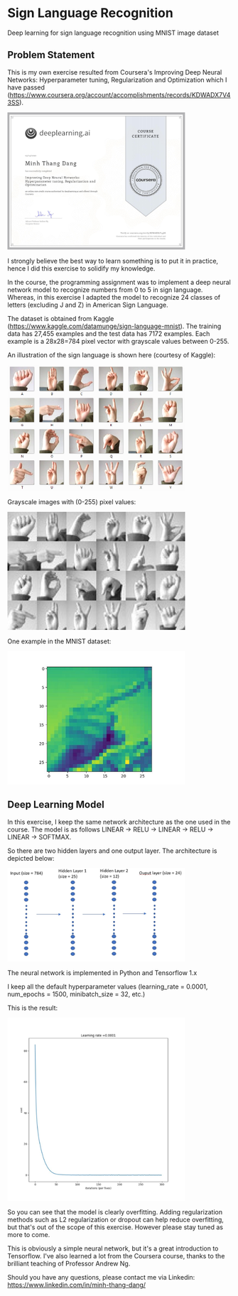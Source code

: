 # Sign Language Recognition
Deep learning for sign language recognition using MNIST image dataset

## Problem Statement

This is my own exercise resulted from Coursera's Improving Deep Neural
Networks: Hyperparameter tuning, Regularization and Optimization which I have
passed (https://www.coursera.org/account/accomplishments/records/KDWADX7V43SS).

<img src="https://github.com/minhthangdang/minhthangdang.github.io/blob/master/KDWADX7V43SS.jpg?raw=true" alt="Sign Language" width="400"/><br>

I strongly believe the best way to learn something is to put it in practice, hence
I did this exercise to solidify my knowledge.

In the course, the programming assignment was to implement a deep neural network
model to recognize numbers from 0 to 5 in sign language. Whereas, in this
exercise I adapted the model to recognize 24 classes of letters (excluding J and Z)
in American Sign Language.

The dataset is obtained from Kaggle (https://www.kaggle.com/datamunge/sign-language-mnist).
The training data has 27,455 examples and the test data has 7172 examples. Each
example is a 28x28=784 pixel vector with grayscale values between 0-255.

An illustration of the sign language is shown here (courtesy of Kaggle):

<img src="https://raw.githubusercontent.com/minhthangdang/minhthangdang.github.io/master/datasets_3258_5337_amer_sign2.png" alt="Sign Language" width="400"/><br>

Grayscale images with (0-255) pixel values:

<img src="https://raw.githubusercontent.com/minhthangdang/minhthangdang.github.io/master/datasets_3258_5337_amer_sign3.png" alt="Sign Language" width="400"/><br>

One example in the MNIST dataset:

<img src="https://github.com/minhthangdang/minhthangdang.github.io/blob/master/mnist-example.JPG?raw=true" alt="Sign Language" width="400"/><br>


## Deep Learning Model

In this exercise, I keep the same network architecture as the one used in the course.
The model is as follows LINEAR -> RELU -> LINEAR -> RELU -> LINEAR -> SOFTMAX.

So there are two hidden layers and one output layer. The architecture is depicted below:

<img src="https://raw.githubusercontent.com/minhthangdang/minhthangdang.github.io/master/nn-architecture.JPG" alt="Sign Language" width="400"/><br>

The neural network is implemented in Python and Tensorflow 1.x

I keep all the default hyperparameter values (learning_rate = 0.0001,
  num_epochs = 1500, minibatch_size = 32, etc.)

This is the result:

<img src="https://github.com/minhthangdang/minhthangdang.github.io/blob/master/cost-function.JPG?raw=true" alt="Sign Language" width="400"/><br>

So you can see that the model is clearly overfitting. Adding regularization methods such as
L2 regularization or dropout can help reduce overfitting, but that's out of the scope
of this exercise. However please stay tuned as more to come.

This is obviously a simple neural network, but it's a great introduction to Tensorflow. I've also learned a lot from the Coursera course, thanks to the brilliant teaching of Professor Andrew Ng.

Should you have any questions, please contact me via Linkedin: https://www.linkedin.com/in/minh-thang-dang/
